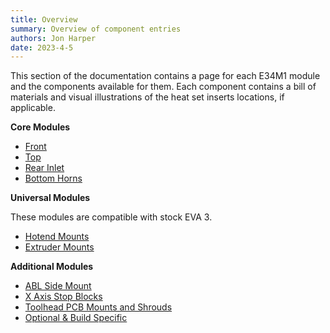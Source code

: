 ```yaml
---
title: Overview
summary: Overview of component entries
authors: Jon Harper
date: 2023-4-5
---
```


This section of the documentation contains a page for each E34M1 module and the components available for them. Each component contains a bill of materials and visual illustrations of the heat set inserts locations, if applicable.

**Core Modules**

- [Front](front.md)
- [Top](top.md)
- [Rear Inlet](rear.md)
- [Bottom Horns](bottom.md)

**Universal Modules**

These modules are compatible with stock EVA 3.

- [Hotend Mounts](hotend.md)
- [Extruder Mounts](drive.md)

**Additional Modules**

- [ABL Side Mount](abl.md)
- [X Axis Stop Blocks](stop_block.md)
- [Toolhead PCB Mounts and Shrouds](pcb_mounts.md)
- [Optional & Build Specific](other.md)